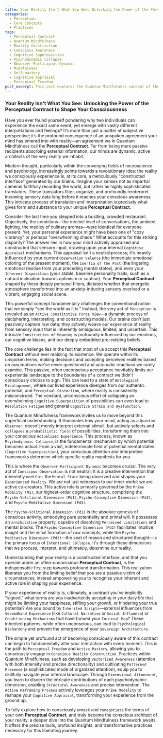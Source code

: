 ```yaml
---
title: Your Reality Isn't What You See: Unlocking the Power of the Perceptual Contract to Shape Your Consciousness
categories:
  - Perception
  - Core Concepts
  - Practices
tags:
  - Perceptual Contract
  - Quantum Mindfulness
  - Reality Construction
  - Conscious Awareness
  - Cognitive Superposition
  - Psychodynamic Collapse
  - Observer-Participant Dynamic
  - Mindfulness
  - Self-mastery
  - Cognitive Appraisal
  - Perceptual Freedom
post_excerpt: This post explores the Quantum Mindfulness concept of the "Perceptual Contract," revealing how our minds actively construct reality rather than passively receive it. Discover how deeply ingrained biases and prior experiences shape our perceptions, and learn how conscious awareness and active engagement can empower you to renegotiate this contract for greater freedom and well-being.
---
```


### Your Reality Isn't What You See: Unlocking the Power of the Perceptual Contract to Shape Your Consciousness

Have you ever found yourself pondering why two individuals can experience the exact same event, yet emerge with vastly different interpretations and feelings? It’s more than just a matter of subjective perspective; it’s the profound consequence of an unspoken agreement your mind has entered into with reality—an agreement we in Quantum Mindfulness call the **Perceptual Contract**. Far from being mere passive recipients absorbing external information, our minds are dynamic, active architects of the very reality we inhabit.

Modern thought, particularly within the converging fields of neuroscience and psychology, increasingly points towards a revolutionary idea: the reality we consciously experience is, at its core, a meticulously "constructed interface" generated by our brains. Imagine your senses not as impartial cameras faithfully recording the world, but rather as highly sophisticated translators. These translators filter, organize, and profoundly reinterpret incoming sensory data long before it reaches your conscious awareness. This intricate process of translation and interpretation is precisely what gives form and substance to your unique **Perceptual Contract**.

Consider the last time you stepped into a bustling, crowded restaurant. Objectively, the conditions—the decibel level of conversations, the ambient lighting, the medley of culinary aromas—were identical for everyone present. Yet, your personal experience might have been one of "cozy vibrancy" or perhaps "overwhelming chaos." What accounts for this striking disparity? The answer lies in how your mind actively appraised and constructed that sensory input, drawing upon your internal `Cognitive Appraisal` mechanisms. This appraisal isn't a neutral process; it's heavily influenced by your current `Observation Valence` (the immediate emotional coloring of the present moment), the `Inertia of the Past` (the lingering emotional residue from your preceding mental states), and even your `Inherent Disposition` (your stable, baseline personality traits, such as a natural inclination towards optimism or caution). Your **Perceptual Contract**, shaped by these deeply personal filters, dictated whether that energetic atmosphere transformed into an anxiety-inducing sensory overload or a vibrant, engaging social scene.

This powerful concept fundamentally challenges the conventional notion that we simply "see the world as it is." Instead, the very act of `Perception` is revealed as an `Active Constitutive Force View`—a dynamic process of deciphering, interpreting, and constructing models. Our brains don't just passively capture raw data; they actively weave our experience of reality from sensory input that is inherently ambiguous, limited, and uncertain. This intricate `Construction of Meaning` is profoundly influenced by our emotions, our cognitive biases, and our deeply embedded pre-existing beliefs.

The core challenge lies in the fact that most of us accept this **Perceptual Contract** without ever realizing its existence. We operate within its unspoken terms, making decisions and accepting perceived realities based on assumptions we've never questioned and automatic reactions we rarely examine. This passive, often unconscious acceptance inevitably limits our experiential landscape to the boundaries of a contract we didn't consciously choose to sign. This can lead to a state of `Ontological Misalignment`, where our lived experience diverges from our authentic potential, and `Perceptual Distortion`, where reality is consistently misconstrued. The constant, unconscious effort of collapsing an overwhelming `Cognitive Superposition` of possibilities can even lead to `Resolution Fatigue` and general `Cognitive Strain and Dysfunction`.

The Quantum Mindfulness framework invites us to move beyond this superficial understanding. It illuminates how your mind, acting as a `Quantum Observer`, doesn't merely interpret external stimuli, but actively selects and `collapses` a `probabilistic field` of possibilities, transforming them into your conscious `Actualized Experience`. This process, known as `Psychodynamic Collapse`, is the fundamental mechanism by which potential becomes actual. From a vast, indeterminate field of potential mental states (`Cognitive Superposition`), your conscious attention and interpretive frameworks determine which specific reality manifests for you.

This is where the `Observer-Participant Dynamic` becomes crucial. The very act of `Conscious Observation` is not neutral; it is a creative intervention that inherently `modifies` the `Mental State` being observed and shapes your `Experienced Reality`. We are not just witnesses to our inner world; we are active co-creators. This active role is primarily governed by the `Prime Modality (M1)`, our highest-order cognitive structure, comprising the `Psycho-Volitional Dimension (Pd1)`, `Psycho-Conceptive Dimension (Pd2)`, and `Psycho-Meditative Dimension (Pd3)`.

The `Psycho-Volitional Dimension (Pd1)` is the absolute genesis of conscious activity, embodying pure potentiality and primal will. It possesses an `annihilative` property, capable of dissolving `Perceived Limitations` and mental blocks. The `Psycho-Conceptive Dimension (Pd2)` facilitates intuitive insight and the initial formation of raw concepts, while the `Psycho-Meditative Dimension (Pd3)`—the seat of reason and structured thought—is the primary locus of `Intentional Collapse`. It's through these dimensions that we process, interpret, and ultimately, determine our reality.

Understanding that your reality is a constructed interface, and that you operate under an often-unconscious **Perceptual Contract**, is the indispensable first step towards profound transformation. This realization liberates you from the limiting belief that you are a passive victim of circumstances, instead empowering you to recognize your inherent and active role in shaping your experience.

If your experience of reality is, ultimately, a contract you've implicitly "signed," what terms are you inadvertently accepting in your daily life that might be limiting your happiness, stifling your growth, or hindering your true potential? Are you bound by `Inherited Scripts`—external influences from `Secondhand Experience` (like `Cultural Narrative` or `Social Influence`) or `Conditioning Mechanisms` that have formed your `Internal Map`? These inherited patterns, while often unconscious, can lead to `Psychological Disharmony` and prevent the emergence of your `Sovereign Architecture`.

The simple yet profound act of becoming consciously aware of this contract can begin to fundamentally alter your interaction with every moment. This is the path to `Perceptual Freedom` and `Active Mastery`, allowing you to consciously engage in `Conscious Reality Construction`. Practices within Quantum Mindfulness, such as developing `Vectorized Awareness` (attention with both intensity and precise directionality) and cultivating `Patterned Presence` (a sophisticated mode of organized attention), equip you to skillfully navigate your internal landscape. Through `Dimensional Attunement`, you learn to discern the intricate contributions of each psychodynamic dimension, enabling `Structural Awareness` and precise intervention. The `Active Reframing Process` actively leverages your `Prime Modality` to reshape your `Cognitive Appraisal`, transforming your experience from the ground up.

To fully explore how to consciously `unmask` and `renegotiate` the terms of your own **Perceptual Contract**, and truly become the conscious architect of your reality, a deeper dive into the Quantum Mindfulness framework awaits. It offers the precise tools, profound insights, and transformative practices necessary for this liberating journey.